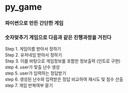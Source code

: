 # py_game
### 파이썬으로 만든 간단한 게임  
### 숫자맞추기 게임으로  다음과 같은 진행과정을 거친다  

Step 1. 게임이름 받아서 정하기  
Step 2. 유저네임 받아서 정하기  
Step 3. 이를 바탕으로 게임정보를 포함한 정보출력 (인트로 구현)  
step 4. user가 맞출 난수 생성  
step 5. user가 입력하는 정답받기  
step 6. 생성된 난수와 입력받은 정답 비교하여 재시도 및 점수 산출  
step 7. 게임 반복여부 묻기 


